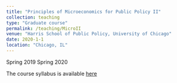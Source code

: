 ```yaml
---
title: "Principles of Microeconomics for Public Policy II"
collection: teaching
type: "Graduate course"
permalink: /teaching/MicroII
venue: "Harris School of Public Policy, University of Chicago"
date: 2020-1-1
location: "Chicago, IL"
---
```


Spring 2019
Spring 2020

The course syllabus is available [here](https://github.com/levyjeff/Micro2-32400-Syllabus)

